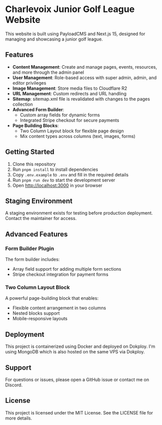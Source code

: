 # Charlevoix Junior Golf League Website

This website is built using PayloadCMS and Next.js 15, designed for managing and showcasing a junior golf league.

## Features

- **Content Management**: Create and manage pages, events, resources, and more through the admin panel
- **User Management**: Role-based access with super admin, admin, and editor privileges
- **Image Management**: Store media files to Cloudflare R2
- **URL Management**: Custom redirects and URL handling
- **Sitemap**: sitemap.xml file is revalidated with changes to the pages collection
- **Advanced Form Builder**:
  - Custom array fields for dynamic forms
  - Integrated Stripe checkout for secure payments
- **Page Building Blocks**:
  - Two Column Layout block for flexible page design
  - Mix content types across columns (text, images, forms)

## Getting Started

1. Clone this repository
2. Run `pnpm install` to install dependencies
3. Copy `.env.example` to `.env` and fill in the required details
4. Run `pnpm run dev` to start the development server
5. Open [http://localhost:3000](http://localhost:3000) in your browser

## Staging Environment

A staging environment exists for testing before production deployment. Contact the maintainer for access.

## Advanced Features

### Form Builder Plugin

The form builder includes:

- Array field support for adding multiple form sections
- Stripe checkout integration for payment forms

### Two Column Layout Block

A powerful page-building block that enables:

- Flexible content arrangement in two columns
- Nested blocks support
- Mobile-responsive layouts

## Deployment

This project is containerized using Docker and deployed on Dokploy. I'm using MongoDB which is also hosted on the same VPS via Dokploy.

## Support

For questions or issues, please open a GitHub issue or contact me on Discord.

## License

This project is licensed under the MIT License. See the LICENSE file for more details.
